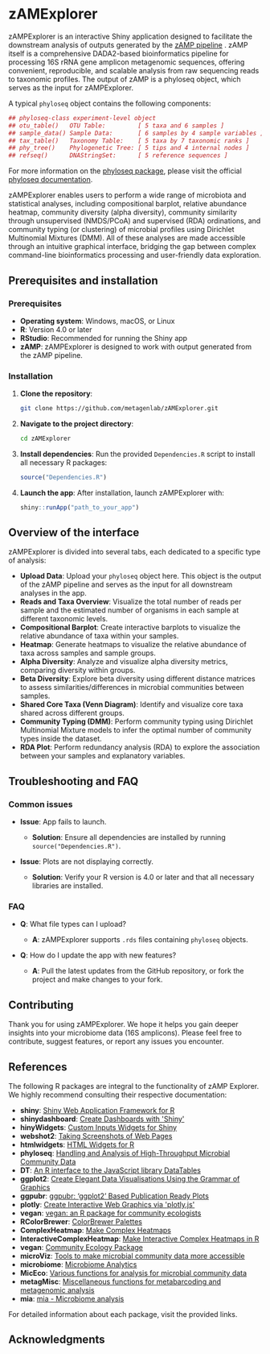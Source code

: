 # zAMExplorer
zAMPExplorer is an interactive Shiny application designed to facilitate the downstream analysis of outputs generated by the [zAMP pipeline](https://zamp.readthedocs.io/en/latest/) . zAMP itself is a comprehensive DADA2-based bioinformatics pipeline for processing 16S rRNA gene amplicon metagenomic sequences, offering convenient, reproducible, and scalable analysis from raw sequencing reads to taxonomic profiles. The output of zAMP is a phyloseq object, which serves as the input for zAMPExplorer.

A typical `phyloseq` object contains the following components:

```r
## phyloseq-class experiment-level object
## otu_table()   OTU Table:         [ 5 taxa and 6 samples ]
## sample_data() Sample Data:       [ 6 samples by 4 sample variables ]
## tax_table()   Taxonomy Table:    [ 5 taxa by 7 taxonomic ranks ]
## phy_tree()    Phylogenetic Tree: [ 5 tips and 4 internal nodes ]
## refseq()      DNAStringSet:      [ 5 reference sequences ]
```

For more information on the [phyloseq package](https://rdrr.io/bioc/phyloseq/man/phyloseq-package.html), please visit the official [phyloseq documentation](https://rdrr.io/bioc/phyloseq/man/phyloseq.html).


zAMPExplorer enables users to perform a wide range of microbiota and statistical analyses, including compositional barplot, relative abundance heatmap, community diversity (alpha diversity), community similarity through unsupervised (NMDS/PCoA) and supervised (RDA) ordinations, and community typing (or clustering) of microbial profiles using Dirichlet Multinomial Mixtures (DMM). All of these analyses are made accessible through an intuitive graphical interface, bridging the gap between complex command-line bioinformatics processing and user-friendly data exploration.


## Prerequisites and installation

### Prerequisites

- **Operating system**: Windows, macOS, or Linux
- **R**: Version 4.0 or later
- **RStudio**: Recommended for running the Shiny app
- **zAMP**: zAMPExplorer is designed to work with output generated from the zAMP pipeline.

### Installation

1. **Clone the repository**:
   ```bash
   git clone https://github.com/metagenlab/zAMExplorer.git
   ```
2. **Navigate to the project directory**:
   ```bash
   cd zAMExplorer
   ```
3. **Install dependencies**:
   Run the provided `Dependencies.R` script to install all necessary R packages:
   ```r
   source("Dependencies.R")
   ```

4. **Launch the app**:
   After installation, launch zAMPExplorer with:
   ```r
   shiny::runApp("path_to_your_app")
   ```


## Overview of the interface

zAMPExplorer is divided into several tabs, each dedicated to a specific type of analysis:

- **Upload Data**: Upload your `phyloseq` object here. This object is the output of the zAMP pipeline and serves as the input for all downstream analyses in the app.
- **Reads and Taxa Overview**: Visualize the total number of reads per sample and the estimated number of organisms in each sample at different taxonomic levels.
- **Compositional Barplot**: Create interactive barplots to visualize the relative abundance of taxa within your samples.
- **Heatmap**: Generate heatmaps to visualize the relative abundance of taxa across samples and sample groups.
- **Alpha Diversity**: Analyze and visualize alpha diversity metrics, comparing diversity within groups.
- **Beta Diversity**: Explore beta diversity using different distance matrices to assess similarities/differences in microbial communities between samples.
- **Shared Core Taxa (Venn Diagram)**: Identify and visualize core taxa shared across different groups.
- **Community Typing (DMM)**: Perform community typing using Dirichlet Multinomial Mixture models to infer the optimal number of community types inside the dataset.
- **RDA Plot**: Perform redundancy analysis (RDA) to explore the association between your samples and explanatory variables.


## Troubleshooting and FAQ

### Common issues

- **Issue**: App fails to launch.
  - **Solution**: Ensure all dependencies are installed by running `source("Dependencies.R")`.

- **Issue**: Plots are not displaying correctly.
  - **Solution**: Verify your R version is 4.0 or later and that all necessary libraries are installed.

### FAQ

- **Q**: What file types can I upload?
  - **A**: zAMPExplorer supports `.rds` files containing `phyloseq` objects.

- **Q**: How do I update the app with new features?
  - **A**: Pull the latest updates from the GitHub repository, or fork the project and make changes to your fork.


## Contributing
Thank you for using zAMPExplorer. We hope it helps you gain deeper insights into your microbiome data (16S amplicons). Please feel free to contribute, suggest features, or report any issues you encounter.


## References

The following R packages are integral to the functionality of zAMP Explorer. We highly recommend consulting their respective documentation:

- **shiny**: [Shiny Web Application Framework for R](https://CRAN.R-project.org/package=shiny)
- **shinydashboard**: [Create Dashboards with 'Shiny'](https://CRAN.R-project.org/package=shinydashboard)
- **hinyWidgets**: [Custom Inputs Widgets for Shiny](https://github.com/dreamRs/shinyWidgets)
- **webshot2**: [Taking Screenshots of Web Pages](https://CRAN.R-project.org/package=webshot2)
- **htmlwidgets**: [HTML Widgets for R](https://github.com/ramnathv/htmlwidgets)
- **phyloseq**: [Handling and Analysis of High-Throughput Microbial Community Data](https://rdrr.io/bioc/phyloseq/)
- **DT**: [An R interface to the JavaScript library DataTables](https://cran.r-project.org/web/packages/DT/index.html)
- **ggplot2**: [Create Elegant Data Visualisations Using the Grammar of Graphics](https://ggplot2.tidyverse.org/)
- **ggpubr**: [ggpubr: ‘ggplot2’ Based Publication Ready Plots](https://rpkgs.datanovia.com/ggpubr/)
- **plotly**: [Create Interactive Web Graphics via 'plotly.js'](https://CRAN.R-project.org/package=plotly)
- **vegan**: [vegan: an R package for community ecologists](https://github.com/vegandevs/vegan)
- **RColorBrewer**: [ColorBrewer Palettes](https://renenyffenegger.ch/notes/development/languages/R/packages/RColorBrewer/index)
- **ComplexHeatmap**: [Make Complex Heatmaps](https://bioconductor.org/packages/release/bioc/html/ComplexHeatmap.html)
- **InteractiveComplexHeatmap**: [Make Interactive Complex Heatmaps in R](https://academic.oup.com/bioinformatics/article/38/5/1460/6448211?login=false)
- **vegan**: [Community Ecology Package](https://CRAN.R-project.org/package=vegan)
- **microViz**: [Tools to make microbial community data more accessible](https://github.com/david-barnett/microViz)
- **microbiome**: [Microbiome Analytics](https://microbiome.github.io/tutorials/)
- **MicEco**: [Various functions for analysis for microbial community data](https://github.com/Russel88/MicEco)
- **metagMisc**: [Miscellaneous functions for metabarcoding and metagenomic analysis](https://github.com/vmikk/metagMisc)
- **mia**: [mia - Microbiome analysis](https://microbiome.github.io/mia/)

For detailed information about each package, visit the provided links.


## Acknowledgments






